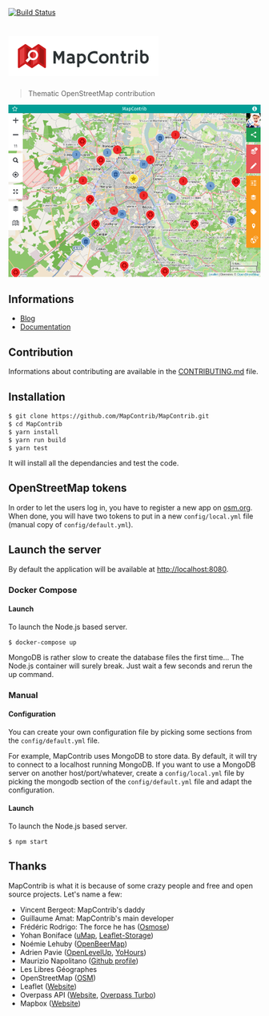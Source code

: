 [![Build Status](https://api.travis-ci.org/MapContrib/MapContrib.svg?branch=develop)](http://travis-ci.org/MapContrib/MapContrib)

# ![MapContrib](logo.png)

> Thematic OpenStreetMap contribution

![MapContrib](screenshot.png)

## Informations

* [Blog](https://blog.mapcontrib.xyz)
* [Documentation](http://wiki.openstreetmap.org/wiki/MapContrib)


## Contribution

Informations about contributing are available in the [CONTRIBUTING.md](CONTRIBUTING.md) file.


## Installation

```
$ git clone https://github.com/MapContrib/MapContrib.git
$ cd MapContrib
$ yarn install
$ yarn run build
$ yarn test
```

It will install all the dependancies and test the code.


## OpenStreetMap tokens

In order to let the users log in, you have to register a new app on [osm.org](https://openstreetmap.org). When done, you will have two tokens to put in a new `config/local.yml` file (manual copy of `config/default.yml`).


## Launch the server

By default the application will be available at [http://localhost:8080](http://localhost:8080).

### Docker Compose

#### Launch

To launch the Node.js based server.

```
$ docker-compose up
```

MongoDB is rather slow to create the database files the first time... The Node.js container will surely break.
Just wait a few seconds and rerun the up command.


### Manual

#### Configuration

You can create your own configuration file by picking some sections from the `config/default.yml` file.

For example, MapContrib uses MongoDB to store data. By default, it will try to connect to a localhost running MongoDB.
If you want to use a MongoDB server on another host/port/whatever, create a `config/local.yml` file by picking the mongodb section of the `config/default.yml` file and adapt the configuration.

#### Launch

To launch the Node.js based server.

```
$ npm start
```

## Thanks

MapContrib is what it is because of some crazy people and free and open source projects. Let's name a few:

* Vincent Bergeot: MapContrib's daddy
* Guillaume Amat: MapContrib's main developer
* Frédéric Rodrigo: The force he has ([Osmose](https://github.com/osm-fr/osmose-backend))
* Yohan Boniface ([uMap](https://bitbucket.org/yohanboniface/umap), [Leaflet-Storage](https://github.com/yohanboniface/Leaflet.Storage))
* Noémie Lehuby ([OpenBeerMap](https://github.com/OpenBeerMap/OpenBeerMap.github.io))
* Adrien Pavie ([OpenLevelUp](http://openlevelup.net), [YoHours](http://projets.pavie.info/yohours))
* Maurizio Napolitano ([Github profile](https://github.com/napo))
* Les Libres Géographes
* OpenStreetMap ([OSM](http://osm.org))
* Leaflet ([Website](http://leafletjs.com))
* Overpass API ([Website](http://www.overpass-api.de), [Overpass Turbo](http://overpass-turbo.eu))
* Mapbox ([Website](https://www.mapbox.com))
